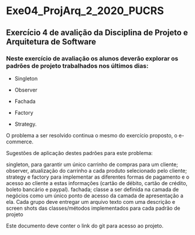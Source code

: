 # Exe04_ProjArq_2_2020_PUCRS
## Exercício 4 de avalição da Disciplina de Projeto e Arquitetura de Software

### Neste exercício de avaliação os alunos deverão explorar os padrões de projeto trabalhados nos últimos dias:

- Singleton

- Observer

- Fachada

- Factory

- Strategy.

O problema a ser resolvido continua o mesmo do exercício proposto, o e-commerce. 

Sugestões de aplicação destes padrões para este problema:

singleton, para garantir um único carrinho de compras para um cliente;
observer, atualização do carrinho a cada produto selecionado pelo cliente;
strategy e factory para implementar as diferentes formas de pagamento e o acesso ao cliente a estas informações (cartão de débito, cartão de crédito, boleto bancário e paypal).
fachada; classe a ser definida na camada de negócios como um único ponto de acesso da camada de apresentação a ela.
Cada grupo deve entregar um arquivo texto com uma  descrição e screen shots das classes/métodos implementados para cada padrão de projeto

Este documento deve conter o link do git para acesso ao projeto.
